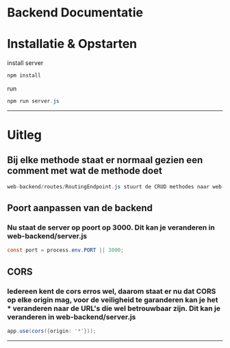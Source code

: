 Backend Documentatie
==============

# Installatie & Opstarten

install server
```cs
npm install
```

run
```cs
npm run server.js
```

------------------------

# Uitleg

## Bij elke methode staat er normaal gezien een comment met wat de methode doet
```cs
web-backend/routes/RoutingEndpoint.js stuurt de CRUD methodes naar web-backend/server.js 
```

## Poort aanpassen van de backend
### Nu staat de server op poort op 3000. Dit kan je veranderen in web-backend/server.js 
```cs
const port = process.env.PORT || 3000;
```

## CORS
### Iedereen kent de cors erros wel, daarom staat er nu dat CORS op elke origin mag, voor de veiligheid te garanderen kan je het * veranderen naar de URL's die wel betrouwbaar zijn. Dit kan je veranderen in web-backend/server.js 
```cs
app.use(cors({origin: '*'}));
```

------------------------

